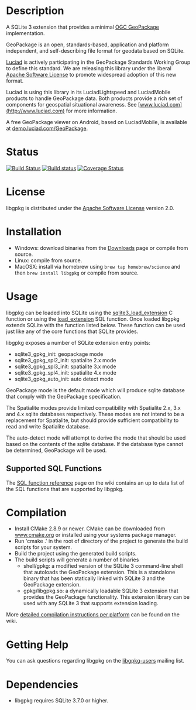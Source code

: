 # Description
A SQLite 3 extension that provides a minimal [OGC GeoPackage](http://www.ogcnetwork.net/geopackage) implementation.

GeoPackage is an open, standards-based, application and platform independent, and self-describing file format for
geodata based on SQLite.

[Luciad](http://www.luciad.com) is actively participating in the GeoPackage Standards Working Group to define this
standard. We are releasing this library under the liberal [Apache Software License](https://www.apache.org/licenses/LICENSE-2.0)
to promote widespread adoption of this new format.

Luciad is using this library in its LuciadLightspeed and LuciadMobile products to handle GeoPackage data. Both products
provide a rich set of components for geospatial situational awareness. See [www.luciad.com](http://www.luciad.com) for
more information.

A free GeoPackage viewer on Android, based on LuciadMobile, is available at [demo.luciad.com/GeoPackage](http://demo.luciad.com/GeoPackage/).

# Status
[![Build Status](https://travis-ci.org/luciad/libgpkg.png?branch=master)](https://travis-ci.org/luciad/libgpkg)
[![Build status](https://ci.appveyor.com/api/projects/status/u1762ibn8arpcypm?svg=true)](https://ci.appveyor.com/project/luciad/libgpkg)
[![Coverage Status](https://coveralls.io/repos/luciad/libgpkg/badge.png?branch=master)](https://coveralls.io/r/luciad/libgpkg?branch=master)

# License
libgpkg is distributed under the [Apache Software License](https://www.apache.org/licenses/LICENSE-2.0) version 2.0.

# Installation

- Windows: download binaries from the [Downloads](libgpkg/downloads) page or compile from source.
- Linux: compile from source.
- MacOSX: install via homebrew using `brew tap homebrew/science` and then `brew install libgpkg` or compile from source.

# Usage
libgpkg can be loaded into SQLite using the [sqlite3\_load\_extension](http://sqlite.org/c3ref/load_extension.html) C
function or using the [load\_extension](http://sqlite.org/lang_corefunc.html#load_extension) SQL function. Once loaded
libgpkg extends SQLite with the function listed below. These function can be used just like any of the core functions
that SQLite provides.

libgpkg exposes a number of SQLite extension entry points:

- sqlite3_gpkg_init: geopackage mode
- sqlite3_gpkg_spl2_init: spatialite 2.x mode
- sqlite3_gpkg_spl3_init: spatialite 3.x mode
- sqlite3_gpkg_spl4_init: spatialite 4.x mode
- sqlite3_gpkg_auto_init: auto detect mode

GeoPackage mode is the default mode which will produce sqlite database that comply with the GeoPackage specification.

The Spatialite modes provide limited compatibility with Spatialite 2.x, 3.x and 4.x sqlite databases respectively. These
modes are not intend to be a replacement for Spatialite, but should provide sufficient compatibility to read and write
Spatialite database.

The auto-detect mode will attempt to derive the mode that should be used based on the contents of the sqlite database.
If the database type cannot be determined, GeoPackage will be used.

## Supported SQL Functions
The [SQL function reference](https://bitbucket.org/luciad/libgpkg/wiki/SQLFunctionReference) page on the wiki contains an up to data list of the SQL functions that are supported by libgpkg.

# Compilation

- Install CMake 2.8.9 or newer. CMake can be downloaded from www.cmake.org or installed using
  your systems package manager.
- Run 'cmake .' in the root of directory of the project to generate the build scripts for your system.
- Build the project using the generated build scripts.
- The build scripts will generate a number of binaries
    - shell/gpkg: a modified version of the SQLite 3 command-line shell that autoloads the GeoPackage extension. This is a standalone binary that has been statically linked with SQLite 3 and the GeoPackage extension.
    - gpkg/libgpkg.so: a dynamically loadable SQLite 3 extension that provides the GeoPackage functionality. This extension library can be used with any SQLite 3 that supports extension loading.

More [detailed compilation instructions per platform](https://bitbucket.org/luciad/libgpkg/wiki/CompilationInstructions) can be found on the wiki.

# Getting Help

You can ask questions regarding libgpkg on the [libgpkg-users](https://groups.google.com/forum/#!forum/libgpkg-users) mailing list.

# Dependencies

- libgpkg requires SQLite 3.7.0 or higher.